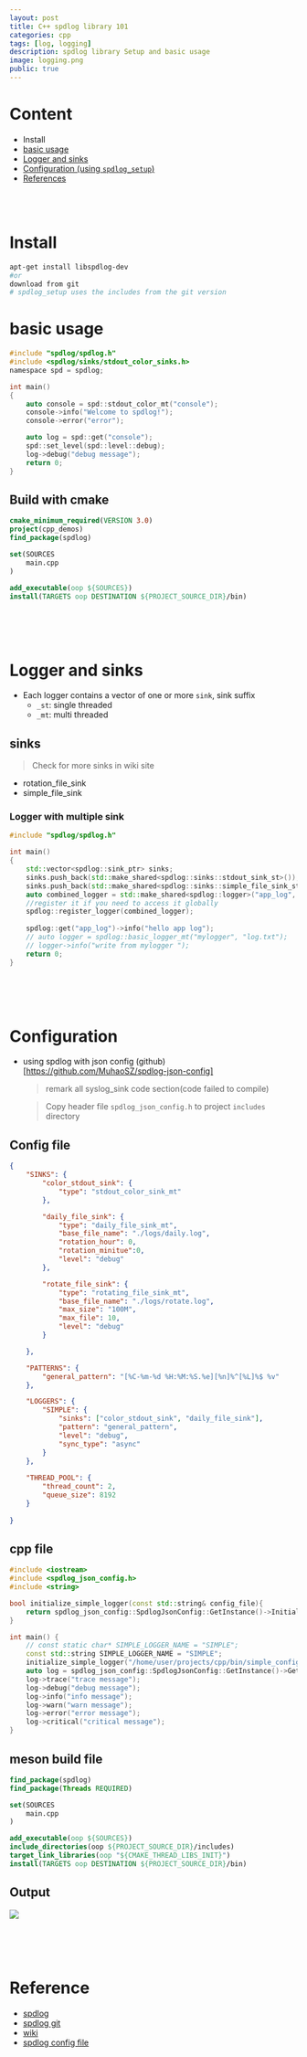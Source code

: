 ```yaml
---
layout: post
title: C++ spdlog library 101
categories: cpp
tags: [log, logging]
description: spdlog library Setup and basic usage 
image: logging.png
public: true
---
```


# Content
- Install
- [basic usage](#basic-usage)
- [Logger and sinks](#logger-and-sinks)
- [Configuration (using `spdlog_setup`)](#configuration)
- [References](#reference)

&nbsp;  
&nbsp;  
# Install
```bash
apt-get install libspdlog-dev
#or
download from git
# spdlog_setup uses the includes from the git version
```

# basic usage

```c
#include "spdlog/spdlog.h"
#include <spdlog/sinks/stdout_color_sinks.h>
namespace spd = spdlog;

int main()
{
    auto console = spd::stdout_color_mt("console");
    console->info("Welcome to spdlog!");
    console->error("error");

    auto log = spd::get("console");
    spd::set_level(spd::level::debug);
    log->debug("debug message");
    return 0;
}
```

## Build with cmake
```cmake
cmake_minimum_required(VERSION 3.0)
project(cpp_demos)
find_package(spdlog)

set(SOURCES
    main.cpp
)

add_executable(oop ${SOURCES})
install(TARGETS oop DESTINATION ${PROJECT_SOURCE_DIR}/bin)
```

&nbsp;  
&nbsp;  
&nbsp;  
#  Logger and sinks
- Each logger contains a vector of one or more `sink`, sink suffix
  - `_st`: single threaded
  - `_mt`: multi threaded

## sinks
> Check for more sinks in wiki site

- rotation_file_sink
- simple_file_sink
  
### Logger with multiple sink
```cpp
#include "spdlog/spdlog.h"

int main()
{
    std::vector<spdlog::sink_ptr> sinks;
    sinks.push_back(std::make_shared<spdlog::sinks::stdout_sink_st>());
    sinks.push_back(std::make_shared<spdlog::sinks::simple_file_sink_st>("/tmp/log.txt"));
    auto combined_logger = std::make_shared<spdlog::logger>("app_log", begin(sinks), end(sinks));
    //register it if you need to access it globally
    spdlog::register_logger(combined_logger);
    
    spdlog::get("app_log")->info("hello app log");
    // auto logger = spdlog::basic_logger_mt("mylogger", "log.txt");
    // logger->info("write from mylogger ");
    return 0;
}
```
&nbsp;  
&nbsp;  
&nbsp;  
# Configuration
- using spdlog with json config (github)[https://github.com/MuhaoSZ/spdlog-json-config]
  > remark all syslog_sink code section(code failed to compile)

  > Copy  header file `spdlog_json_config.h` to project `includes` directory

## Config file
```json
{
    "SINKS": {
        "color_stdout_sink": {
            "type": "stdout_color_sink_mt"
        },

        "daily_file_sink": {
            "type": "daily_file_sink_mt",
            "base_file_name": "./logs/daily.log",
            "rotation_hour": 0,
            "rotation_minitue":0,
            "level": "debug"
        },

        "rotate_file_sink": {
            "type": "rotating_file_sink_mt",
            "base_file_name": "./logs/rotate.log",
            "max_size": "100M",
            "max_file": 10,
            "level": "debug"
        }

    },

    "PATTERNS": {
        "general_pattern": "[%C-%m-%d %H:%M:%S.%e][%n]%^[%L]%$ %v"
    },

    "LOGGERS": {
        "SIMPLE": {
            "sinks": ["color_stdout_sink", "daily_file_sink"],
            "pattern": "general_pattern",
            "level": "debug",
            "sync_type": "async"
        }
    },
    
    "THREAD_POOL": {
        "thread_count": 2,
        "queue_size": 8192
    }
    
}


```

## cpp file
```cpp
#include <iostream>
#include <spdlog_json_config.h>
#include <string>

bool initialize_simple_logger(const std::string& config_file){
    return spdlog_json_config::SpdlogJsonConfig::GetInstance()->Initialize(config_file);
}

int main() {
    // const static char* SIMPLE_LOGGER_NAME = "SIMPLE";
    const std::string SIMPLE_LOGGER_NAME = "SIMPLE";
    initialize_simple_logger("/home/user/projects/cpp/bin/simple_config.json");
    auto log = spdlog_json_config::SpdlogJsonConfig::GetInstance()->GetLogger(SIMPLE_LOGGER_NAME);
    log->trace("trace message");
    log->debug("debug message");
    log->info("info message");
    log->warn("warn message");
    log->error("error message");
    log->critical("critical message");
}
```


## meson build file
```cmake
find_package(spdlog)
find_package(Threads REQUIRED)

set(SOURCES
    main.cpp
)

add_executable(oop ${SOURCES})
include_directories(oop ${PROJECT_SOURCE_DIR}/includes)
target_link_libraries(oop "${CMAKE_THREAD_LIBS_INIT}")
install(TARGETS oop DESTINATION ${PROJECT_SOURCE_DIR}/bin)
```

## Output
![](/images/2019-09-14-11-20-33.png)

&nbsp;  
&nbsp;  
&nbsp;  
# Reference
- [spdlog](https://libraries.io/github/gabime/spdlog)
- [spdlog git](https://github.com/gabime/spdlog)
- [wiki](https://github.com/gabime/spdlog/wiki/1.-QuickStart)
- [spdlog config file](https://github.com/guangie88/spdlog_setup)